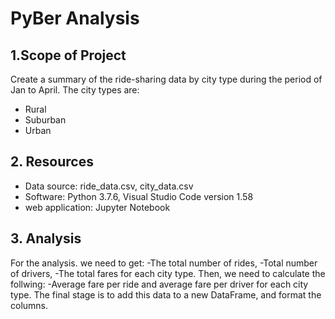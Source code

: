 # PyBer Analysis
## 1.Scope of Project

  Create a summary of the ride-sharing data by city type during the period of Jan to April. 
  The city types are:
  - Rural
  - Suburban
  - Urban
  
  ## 2. Resources
   * Data source: ride_data.csv, city_data.csv
   * Software: Python 3.7.6, Visual Studio Code version 1.58
   * web application: Jupyter Notebook
  
  ## 3. Analysis
  
  For the analysis. we need to get:
  -The total number of rides, 
  -Total number of drivers, 
  -The total fares for each city type. 
  Then, we need to calculate the follwing:
  -Average fare per ride and average fare per driver for each city type. 
  The final stage is to add this data to a new DataFrame, and format the columns.
